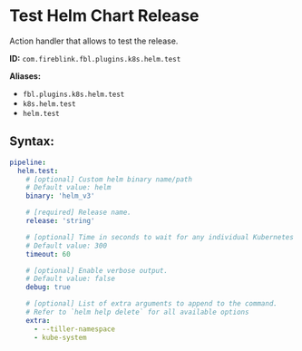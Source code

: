 # Test Helm Chart Release

Action handler that allows to test the release.

**ID:** `com.fireblink.fbl.plugins.k8s.helm.test`

**Aliases:**

- `fbl.plugins.k8s.helm.test`
- `k8s.helm.test`
- `helm.test`

## Syntax:

```yaml
pipeline:
  helm.test:
    # [optional] Custom helm binary name/path
    # Default value: helm
    binary: 'helm_v3'

    # [required] Release name.
    release: 'string'

    # [optional] Time in seconds to wait for any individual Kubernetes operation (like Jobs for hooks).
    # Default value: 300
    timeout: 60

    # [optional] Enable verbose output.
    # Default value: false
    debug: true

    # [optional] List of extra arguments to append to the command.
    # Refer to `helm help delete` for all available options
    extra:
      - --tiller-namespace
      - kube-system
```
